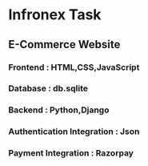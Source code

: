 # Infronex Task
## E-Commerce Website
### Frontend : HTML,CSS,JavaScript
### Database : db.sqlite
### Backend : Python,Django
### Authentication Integration : Json
### Payment Integration : Razorpay

